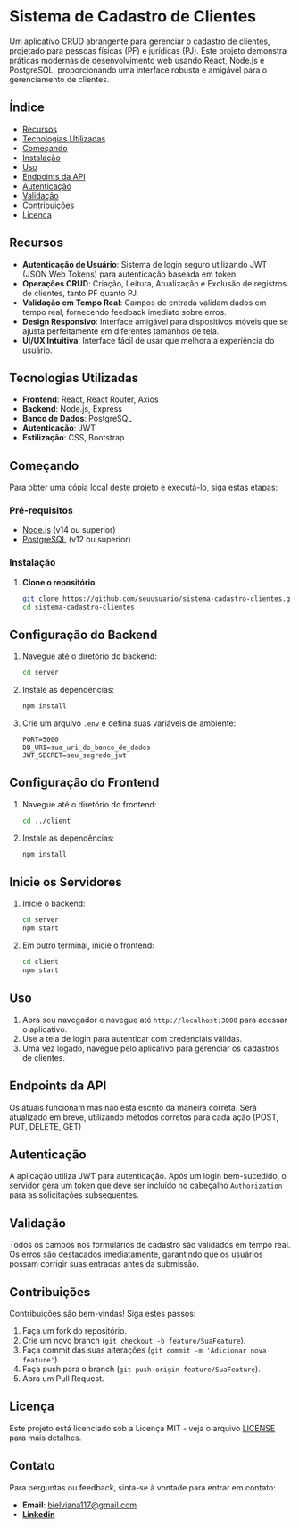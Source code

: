 # Sistema de Cadastro de Clientes

Um aplicativo CRUD abrangente para gerenciar o cadastro de clientes, projetado para pessoas físicas (PF) e jurídicas (PJ). Este projeto demonstra práticas modernas de desenvolvimento web usando React, Node.js e PostgreSQL, proporcionando uma interface robusta e amigável para o gerenciamento de clientes.

## Índice

- [Recursos](#recursos)
- [Tecnologias Utilizadas](#tecnologias-utilizadas)
- [Começando](#começando)
- [Instalação](#instalação)
- [Uso](#uso)
- [Endpoints da API](#endpoints-da-api)
- [Autenticação](#autenticação)
- [Validação](#validação)
- [Contribuições](#contribuições)
- [Licença](#licença)

## Recursos

- **Autenticação de Usuário**: Sistema de login seguro utilizando JWT (JSON Web Tokens) para autenticação baseada em token.
- **Operações CRUD**: Criação, Leitura, Atualização e Exclusão de registros de clientes, tanto PF quanto PJ.
- **Validação em Tempo Real**: Campos de entrada validam dados em tempo real, fornecendo feedback imediato sobre erros.
- **Design Responsivo**: Interface amigável para dispositivos móveis que se ajusta perfeitamente em diferentes tamanhos de tela.
- **UI/UX Intuitiva**: Interface fácil de usar que melhora a experiência do usuário.

## Tecnologias Utilizadas

- **Frontend**: React, React Router, Axios
- **Backend**: Node.js, Express
- **Banco de Dados**: PostgreSQL
- **Autenticação**: JWT
- **Estilização**: CSS, Bootstrap

## Começando

Para obter uma cópia local deste projeto e executá-lo, siga estas etapas:

### Pré-requisitos

- [Node.js](https://nodejs.org/en/download/) (v14 ou superior)
- [PostgreSQL](https://www.postgresql.org/download/) (v12 ou superior)

### Instalação

1. **Clone o repositório**:
   ```bash
   git clone https://github.com/seuusuario/sistema-cadastro-clientes.git
   cd sistema-cadastro-clientes
## Configuração do Backend

1. Navegue até o diretório do backend:
   ```bash
   cd server
   ```

2. Instale as dependências:
   ```bash
   npm install
   ```

3. Crie um arquivo `.env` e defina suas variáveis de ambiente:
   ```plaintext
   PORT=5000
   DB_URI=sua_uri_do_banco_de_dados
   JWT_SECRET=seu_segredo_jwt
   ```

## Configuração do Frontend

1. Navegue até o diretório do frontend:
   ```bash
   cd ../client
   ```

2. Instale as dependências:
   ```bash
   npm install
   ```

## Inicie os Servidores

1. Inicie o backend:
   ```bash
   cd server
   npm start
   ```

2. Em outro terminal, inicie o frontend:
   ```bash
   cd client
   npm start
   ```

## Uso

1. Abra seu navegador e navegue até `http://localhost:3000` para acessar o aplicativo.
2. Use a tela de login para autenticar com credenciais válidas.
3. Uma vez logado, navegue pelo aplicativo para gerenciar os cadastros de clientes.

## Endpoints da API
Os atuais funcionam mas não está escrito da maneira correta.
Será atualizado em breve, utilizando métodos corretos para cada ação (POST, PUT, DELETE, GET)


## Autenticação

A aplicação utiliza JWT para autenticação. Após um login bem-sucedido, o servidor gera um token que deve ser incluído no cabeçalho `Authorization` para as solicitações subsequentes.

## Validação

Todos os campos nos formulários de cadastro são validados em tempo real. Os erros são destacados imediatamente, garantindo que os usuários possam corrigir suas entradas antes da submissão.

## Contribuições

Contribuições são bem-vindas! Siga estes passos:

1. Faça um fork do repositório.
2. Crie um novo branch (`git checkout -b feature/SuaFeature`).
3. Faça commit das suas alterações (`git commit -m 'Adicionar nova feature'`).
4. Faça push para o branch (`git push origin feature/SuaFeature`).
5. Abra um Pull Request.

## Licença

Este projeto está licenciado sob a Licença MIT - veja o arquivo [LICENSE](LICENSE) para mais detalhes.

## Contato

Para perguntas ou feedback, sinta-se à vontade para entrar em contato:

- **Email**: bielviana117@gmail.com
- [**Linkedin**](https://www.linkedin.com/in/ogabrielviana/)

